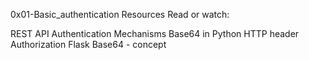 0x01-Basic_authentication
Resources
Read or watch:

REST API Authentication Mechanisms
Base64 in Python
HTTP header Authorization
Flask
Base64 - concept
